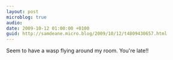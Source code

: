 ```yaml
---
layout: post
microblog: true
audio: 
date: 2009-10-12 01:00:00 +0100
guid: http://samdeane.micro.blog/2009/10/12/t4809430657.html
---
```

Seem to have a wasp flying around my room. You're late!!
